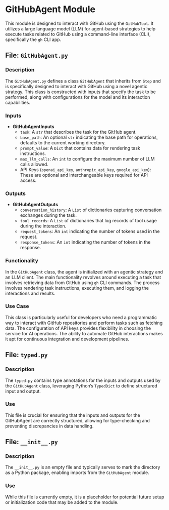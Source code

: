 # GitHubAgent Module

This module is designed to interact with GitHub using the `GitHubTool`. It utilizes a large language model (LLM) for agent-based strategies to help execute tasks related to GitHub using a command-line interface (CLI), specifically the `gh` CLI app.

## File: `GitHubAgent.py`

### Description

The `GitHubAgent.py` defines a class `GitHubAgent` that inherits from `Step` and is specifically designed to interact with GitHub using a novel agentic strategy. This class is constructed with inputs that specify the task to be performed, along with configurations for the model and its interaction capabilities.

### Inputs

- **GitHubAgentInputs**
  - `task`: A `str` that describes the task for the GitHub agent.
  - `base_path`: An optional `str` indicating the base path for operations, defaults to the current working directory.
  - `prompt_value`: A `Dict` that contains data for rendering task instructions.
  - `max_llm_calls`: An `int` to configure the maximum number of LLM calls allowed.
  - API Keys (`openai_api_key`, `anthropic_api_key`, `google_api_key`): These are optional and interchangeable keys required for API access.

### Outputs

- **GitHubAgentOutputs**
  - `conversation_history`: A `List` of dictionaries capturing conversation exchanges during the task.
  - `tool_records`: A `List` of dictionaries that log records of tool usage during the interaction.
  - `request_tokens`: An `int` indicating the number of tokens used in the request.
  - `response_tokens`: An `int` indicating the number of tokens in the response.

### Functionality

In the `GitHubAgent` class, the agent is initialized with an agentic strategy and an LLM client. The main functionality revolves around executing a task that involves retrieving data from GitHub using `gh` CLI commands. The process involves rendering task instructions, executing them, and logging the interactions and results.

### Use Case

This class is particularly useful for developers who need a programmatic way to interact with GitHub repositories and perform tasks such as fetching data. The configuration of API keys provides flexibility in choosing the service for AI operations. The ability to automate GitHub interactions makes it apt for continuous integration and development pipelines.

## File: `typed.py`

### Description

The `typed.py` contains type annotations for the inputs and outputs used by the `GitHubAgent` class, leveraging Python’s `TypedDict` to define structured input and output.

### Use

This file is crucial for ensuring that the inputs and outputs for the GitHubAgent are correctly structured, allowing for type-checking and preventing discrepancies in data handling.

## File: `__init__.py`

### Description

The `__init__.py` is an empty file and typically serves to mark the directory as a Python package, enabling imports from the `GitHubAgent` module.

### Use

While this file is currently empty, it is a placeholder for potential future setup or initialization code that may be added to the module.
